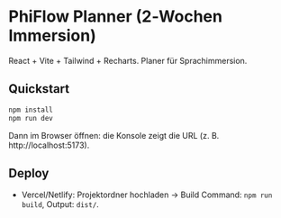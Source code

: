# PhiFlow Planner (2‑Wochen Immersion)

React + Vite + Tailwind + Recharts. Planer für Sprachimmersion.

## Quickstart

```bash
npm install
npm run dev
```

Dann im Browser öffnen: die Konsole zeigt die URL (z. B. http://localhost:5173).

## Deploy
- Vercel/Netlify: Projektordner hochladen → Build Command: `npm run build`, Output: `dist/`.

